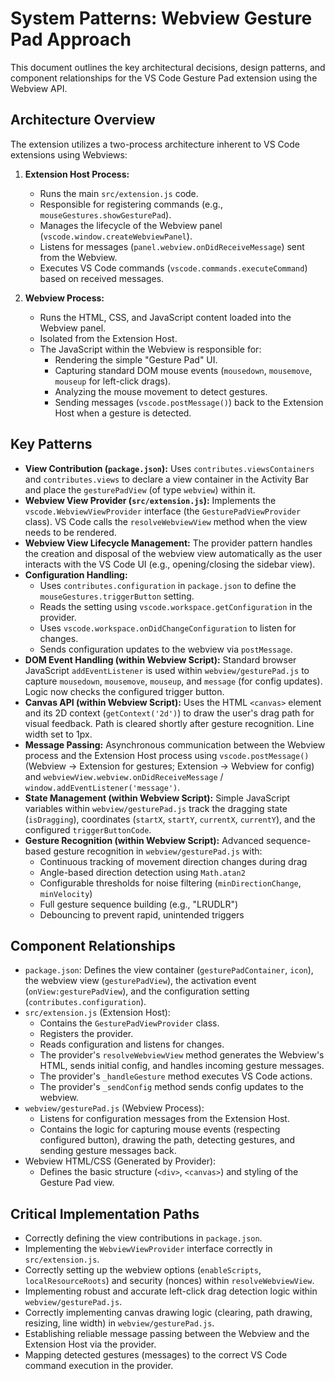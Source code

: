 # System Patterns: Webview Gesture Pad Approach

This document outlines the key architectural decisions, design patterns, and component relationships for the VS Code Gesture Pad extension using the Webview API.

## Architecture Overview

The extension utilizes a two-process architecture inherent to VS Code extensions using Webviews:

1.  **Extension Host Process:**

    - Runs the main `src/extension.js` code.
    - Responsible for registering commands (e.g., `mouseGestures.showGesturePad`).
    - Manages the lifecycle of the Webview panel (`vscode.window.createWebviewPanel`).
    - Listens for messages (`panel.webview.onDidReceiveMessage`) sent from the Webview.
    - Executes VS Code commands (`vscode.commands.executeCommand`) based on received messages.

2.  **Webview Process:**
    - Runs the HTML, CSS, and JavaScript content loaded into the Webview panel.
    - Isolated from the Extension Host.
    - The JavaScript within the Webview is responsible for:
      - Rendering the simple "Gesture Pad" UI.
      - Capturing standard DOM mouse events (`mousedown`, `mousemove`, `mouseup` for left-click drags).
      - Analyzing the mouse movement to detect gestures.
      - Sending messages (`vscode.postMessage()`) back to the Extension Host when a gesture is detected.

## Key Patterns

- **View Contribution (`package.json`):** Uses `contributes.viewsContainers` and `contributes.views` to declare a view container in the Activity Bar and place the `gesturePadView` (of type `webview`) within it.
- **Webview View Provider (`src/extension.js`):** Implements the `vscode.WebviewViewProvider` interface (the `GesturePadViewProvider` class). VS Code calls the `resolveWebviewView` method when the view needs to be rendered.
- **Webview View Lifecycle Management:** The provider pattern handles the creation and disposal of the webview view automatically as the user interacts with the VS Code UI (e.g., opening/closing the sidebar view).
- **Configuration Handling:**
  - Uses `contributes.configuration` in `package.json` to define the `mouseGestures.triggerButton` setting.
  - Reads the setting using `vscode.workspace.getConfiguration` in the provider.
  - Uses `vscode.workspace.onDidChangeConfiguration` to listen for changes.
  - Sends configuration updates to the webview via `postMessage`.
- **DOM Event Handling (within Webview Script):** Standard browser JavaScript `addEventListener` is used within `webview/gesturePad.js` to capture `mousedown`, `mousemove`, `mouseup`, and `message` (for config updates). Logic now checks the configured trigger button.
- **Canvas API (within Webview Script):** Uses the HTML `<canvas>` element and its 2D context (`getContext('2d')`) to draw the user's drag path for visual feedback. Path is cleared shortly after gesture recognition. Line width set to 1px.
- **Message Passing:** Asynchronous communication between the Webview process and the Extension Host process using `vscode.postMessage()` (Webview -> Extension for gestures; Extension -> Webview for config) and `webviewView.webview.onDidReceiveMessage` / `window.addEventListener('message')`.
- **State Management (within Webview Script):** Simple JavaScript variables within `webview/gesturePad.js` track the dragging state (`isDragging`), coordinates (`startX`, `startY`, `currentX`, `currentY`), and the configured `triggerButtonCode`.
- **Gesture Recognition (within Webview Script):** Advanced sequence-based gesture recognition in `webview/gesturePad.js` with:
  - Continuous tracking of movement direction changes during drag
  - Angle-based direction detection using `Math.atan2`
  - Configurable thresholds for noise filtering (`minDirectionChange`, `minVelocity`)
  - Full gesture sequence building (e.g., "LRUDLR")
  - Debouncing to prevent rapid, unintended triggers

## Component Relationships

- `package.json`: Defines the view container (`gesturePadContainer`, `icon`), the webview view (`gesturePadView`), the activation event (`onView:gesturePadView`), and the configuration setting (`contributes.configuration`).
- `src/extension.js` (Extension Host):
  - Contains the `GesturePadViewProvider` class.
  - Registers the provider.
  - Reads configuration and listens for changes.
  - The provider's `resolveWebviewView` method generates the Webview's HTML, sends initial config, and handles incoming gesture messages.
  - The provider's `_handleGesture` method executes VS Code actions.
  - The provider's `_sendConfig` method sends config updates to the webview.
- `webview/gesturePad.js` (Webview Process):
  - Listens for configuration messages from the Extension Host.
  - Contains the logic for capturing mouse events (respecting configured button), drawing the path, detecting gestures, and sending gesture messages back.
- Webview HTML/CSS (Generated by Provider):
  - Defines the basic structure (`<div>`, `<canvas>`) and styling of the Gesture Pad view.

## Critical Implementation Paths

- Correctly defining the view contributions in `package.json`.
- Implementing the `WebviewViewProvider` interface correctly in `src/extension.js`.
- Correctly setting up the webview options (`enableScripts`, `localResourceRoots`) and security (nonces) within `resolveWebviewView`.
- Implementing robust and accurate left-click drag detection logic within `webview/gesturePad.js`.
- Correctly implementing canvas drawing logic (clearing, path drawing, resizing, line width) in `webview/gesturePad.js`.
- Establishing reliable message passing between the Webview and the Extension Host via the provider.
- Mapping detected gestures (messages) to the correct VS Code command execution in the provider.
